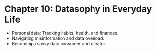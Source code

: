 # Chapter 10: Datasophy in Everyday Life

- Personal data: Tracking habits, health, and finances.
- Navigating misinformation and data overload.
- Becoming a savvy data consumer and creator.
